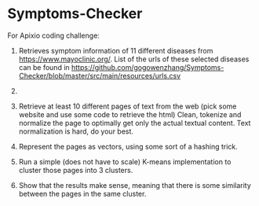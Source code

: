 # Symptoms-Checker

For Apixio coding challenge:

1. Retrieves symptom information of 11 different diseases from https://www.mayoclinic.org/. List of the urls of these selected diseases can be found in https://github.com/gogowenzhang/Symptoms-Checker/blob/master/src/main/resources/urls.csv

2. 

1. Retrieve at least 10 different pages of text from the web (pick some website and use some code to retrieve the html)
Clean, tokenize and normalize the page to optimally get only the actual textual content. Text normalization is hard, do your best.
2. Represent the pages as vectors, using some sort of a hashing trick.
3. Run a simple (does not have to scale) K-means implementation to cluster those pages into 3 clusters.
4. Show that the results make sense, meaning that there is some similarity between the pages in the same cluster.


